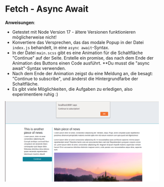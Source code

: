 # Fetch - Async Await

**Anweisungen**:
* Getestet mit Node Version 17 - ältere Versionen funktionieren möglicherweise nicht!
* Konvertiere das Versprechen, das das modale Popup in der Datei `index.js` behandelt, in eine `async await`-Syntax.
* In der Datei `main.scss` gibt es eine Animation für die Schaltfläche "Continue" auf der Seite. Erstelle ein promise, das nach dem Ende der Animation des Buttons einen Code ausführt. **Du musst die "async await"-Syntax verwenden.
* Nach dem Ende der Animation zeigst du eine Meldung an, die besagt: "Continue to subscribe", und änderst die Hintergrundfarbe der Schaltfläche.
* Es gibt viele Möglichkeiten, die Aufgaben zu erledigen, also experimentiere ruhig :)

![Am Ende der Animation](images/animationend.png)
